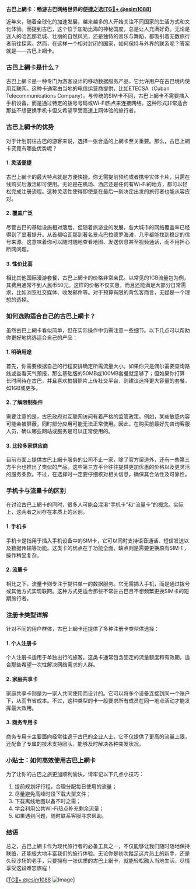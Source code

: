 **古巴上網卡：畅游古巴网络世界的便捷之选[[TG💪+ @esim1088](https://t.me/s/esim1088)]**

近年来，随着全球化的加速发展，越来越多的人开始关注不同国家的生活方式和文化体验。而提到古巴，这个位于加勒比海的神秘国度，总是让人充满好奇。无论是迷人的哈瓦那老城、壮丽的自然风光，还是独特的音乐与舞蹈，都吸引着无数旅行者前往探索。然而，在这样一个相对封闭的国家，如何保持与外界的联系呢？答案就是——古巴上網卡。

### 古巴上網卡是什么？

古巴上網卡是一种专门为游客设计的移动数据服务产品，它允许用户在古巴境内使用互联网。这种卡通常由当地的电信运营商提供，比如ETECSA（Cuban Telecommunications Company）。与传统的SIM卡不同，古巴上網卡不需要插入手机设备，而是通过特定的拨号号码或Wi-Fi热点来连接网络。这种形式非常适合那些不想更换手机卡但又希望享受高速上网体验的旅行者。

### 古巴上網卡的优势

对于计划前往古巴的游客来说，选择一张合适的上網卡至关重要。那么，古巴上網卡究竟有哪些优势呢？

#### 1. **灵活便捷**
古巴上網卡的最大特点就是方便快捷。你无需提前预约或者携带实体卡片，只需在线购买后激活即可使用。无论是在机场、酒店还是任何有Wi-Fi的地方，都可以轻松完成注册流程。这种灵活性使得即使是在最后一刻决定出发的旅行者也能从容应对。

#### 2. **覆盖广泛**
尽管古巴的基础设施相对落后，但随着旅游业的发展，各大城市的网络覆盖率已经得到了显著提升。从首都哈瓦那到著名景点巴拉德罗海滩，几乎都能找到稳定的信号来源。这意味着你可以随时随地查看地图、发送信息甚至视频通话，而不用担心断网问题。

#### 3. **性价比高**
相比其他国际漫游套餐，古巴上網卡的价格非常亲民。以常见的1GB流量包为例，其费用通常不到人民币50元。这样的价格不仅实惠，而且还能满足大部分日常需求，比如浏览社交媒体、收发邮件等。对于预算有限的背包客而言，无疑是一个理想的选择。

### 如何选购适合自己的古巴上網卡？

虽然古巴上網卡看似简单，但在实际操作中仍需注意一些细节。以下几点可以帮助你更好地挑选适合自己的产品：

#### 1. **明确用途**
首先，你需要根据自己的行程安排确定所需流量大小。如果你只是偶尔需要查询路线或查看天气预报，那么基础版的50MB或100MB套餐就足够了；但如果你打算长时间待在古巴，并且喜欢拍摄照片上传社交平台，则建议选择更大容量的套餐，如1GB或更多。

#### 2. **了解限制条件**
需要注意的是，古巴政府对互联网访问有着严格的监管政策。例如，某些敏感内容可能会被屏蔽，同时部分应用可能无法正常使用。因此，在购买前最好先咨询客服人员，确认哪些网站或服务是可以正常使用的。

#### 3. **比较多家供应商**
目前市面上提供古巴上網卡服务的公司不止一家，除了官方渠道外，还有一些第三方平台也推出了类似的产品。这些第三方平台往往提供更加优惠的价格以及更灵活的服务条款。不过，在选择时一定要仔细核对相关信息，确保其合法性及可靠性。

### 手机卡与流量卡的区别

在讨论古巴上網卡的同时，很多人可能会混淆“手机卡”和“流量卡”的概念。实际上，这两者之间存在本质上的区别。

#### 1. 手机卡
手机卡是指用于插入手机设备中的SIM卡，它可以同时支持语音通话、短信发送以及数据传输等功能。这类卡的优点在于功能全面，缺点则是需要更换原有SIM卡，操作稍显复杂。

#### 2. 流量卡
相比之下，流量卡则专注于提供单一的数据服务。它无需插入手机，而是通过拨号或其他方式实现联网。这种方式更适合那些不常驻古巴且不想频繁更换SIM卡的短期旅行者。

### 注册卡类型详解

针对不同的用户群体，古巴上網卡还提供了多种注册卡类型供选择：

#### 1. 个人注册卡
个人注册卡适用于单独出行的旅客。这类卡通常包含固定的流量额度和有效期，适合那些希望一次性解决网络需求的人群。

#### 2. 家庭共享卡
家庭共享卡则是为一家人共同使用而设计的。它可以将多个设备连接到同一个账户下，从而节省成本。不过，这种类型的卡一般要求所有成员在同一地点活动才能发挥最大效用。

#### 3. 商务专用卡
商务专用卡主要面向经常往返于古巴的企业人士。它不仅提供了更高的流量上限，还配备了专属的技术支持团队，能够及时解决各种突发状况。

### 小贴士：如何高效使用古巴上網卡

为了让你的古巴之旅更加顺利愉快，请牢记以下几点小技巧：

1. 提前规划好行程，合理分配每日使用的流量；
2. 尽量避免高峰时段下载大型文件；
3. 下载离线地图以备不时之需；
4. 学会利用公共Wi-Fi热点补充剩余流量；
5. 如果遇到问题，随时联系客服寻求帮助。

### 结语

总之，古巴上網卡作为现代旅行者的必备工具之一，不仅能够让我们随时随地保持联络，还能极大地丰富我们的旅行体验。无论你是初次踏足这片热土的新手，还是久经沙场的老手，只要拥有一张优质的古巴上網卡，就能轻松融入当地生活，尽情享受这段难忘旅程！

[[TG💪+ @esim1088](https://t.me/s/esim1088) ![Image](https://i.postimg.cc/4NQfJmqS/Snipaste-2025-05-13-00-14-12.png)]